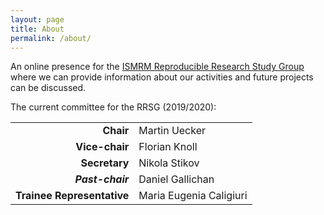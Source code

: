 ```yaml
---
layout: page
title: About
permalink: /about/
---
```


An online presence for the [ISMRM Reproducible Research Study Group](https://www.ismrm.org/study-groups/reproducible-research/) where we can provide information about our activities and future projects can be discussed.

The current committee for the RRSG (2019/2020):

<table class="TFtable">
  <tr><td align="right"><strong> Chair </strong></td><td> Martin Uecker </td></tr>                                                  
  <tr><td align="right"><strong> Vice-chair </strong></td><td> Florian Knoll </td></tr>   
  <tr><td align="right"><strong> Secretary </strong></td><td> Nikola Stikov </td></tr>    
  <tr><td align="right"><strong><em> Past-chair </strong></em></strong></td><td> Daniel Gallichan </td></tr>
  <tr><td align="right"><strong> Trainee Representative </strong></td><td> Maria Eugenia Caligiuri </td></tr>    
</table>
